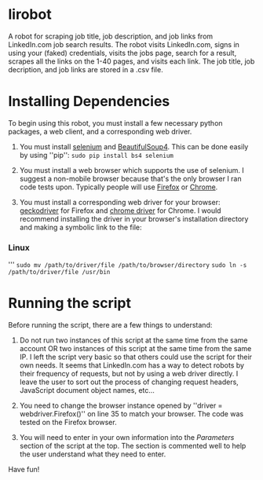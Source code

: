 # lirobot
A robot for scraping job title, job description, and job links from LinkedIn.com job search results. The robot visits LinkedIn.com,  signs in using your (faked) credentials, visits the jobs page, search for a result, scrapes all the links on the 1-40 pages, and visits each link. The job title, job decription, and job links are stored in a .csv file. 

# Installing Dependencies
To begin using this robot, you must install a few necessary python packages, a web client, and a corresponding web driver. 

1. You must install [selenium](https://pypi.python.org/pypi/selenium) and [BeautifulSoup4](https://pypi.python.org/pypi/beautifulsoup4/4.3.2). This can be done easily by using ''pip'':
``sudo pip install bs4 selenium``

2. You must install a web browser which supports the use of selenium. I suggest a non-mobile browser because that's the only browser I ran code tests upon. Typically people will use [Firefox](https://www.mozilla.org/en-US/firefox/new/) or [Chrome](https://www.google.com/chrome/browser/desktop/index.html).

3. You must install a corresponding web driver for your browser: [geckodriver](https://github.com/mozilla/geckodriver/releases) for Firefox and [chrome driver](https://sites.google.com/a/chromium.org/chromedriver/) for Chrome. I would recommend installing the driver in your browser's installation directory and making a symbolic link to the file:
### Linux
'''
``sudo mv /path/to/driver/file /path/to/browser/directory``
``sudo ln -s /path/to/driver/file /usr/bin``

# Running the script
Before running the script, there are a few things to understand:
1. Do not run two instances of this script at the same time from the same account OR two instances of this script at the same time from the same IP. I left the script very basic so that others could use the script for their own needs. It seems that LinkedIn.com has a way to detect robots by their frequency of requests, but not by using a web driver directly. I leave the user to sort out the process of changing request headers, JavaScript document object names, etc...

2. You need to change the browser instance opened by ''driver = webdriver.Firefox()'' on line 35 to match your browser. The code was tested on the Firefox browser. 

3. You will need to enter in your own information into the *Parameters* section of the script at the top. The section is commented well to help the user understand what they need to enter. 

Have fun!
